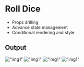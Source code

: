 # Roll Dice

-   Props drilling
-   Advance state management
-   Conditional rendering and style

## Output

!["img1"](/public/images/output1.png)
!["img1"](/public/images/output2.png)
!["img1"](/public/images/output3.png)
!["img1"](/public/images/output4.png)
